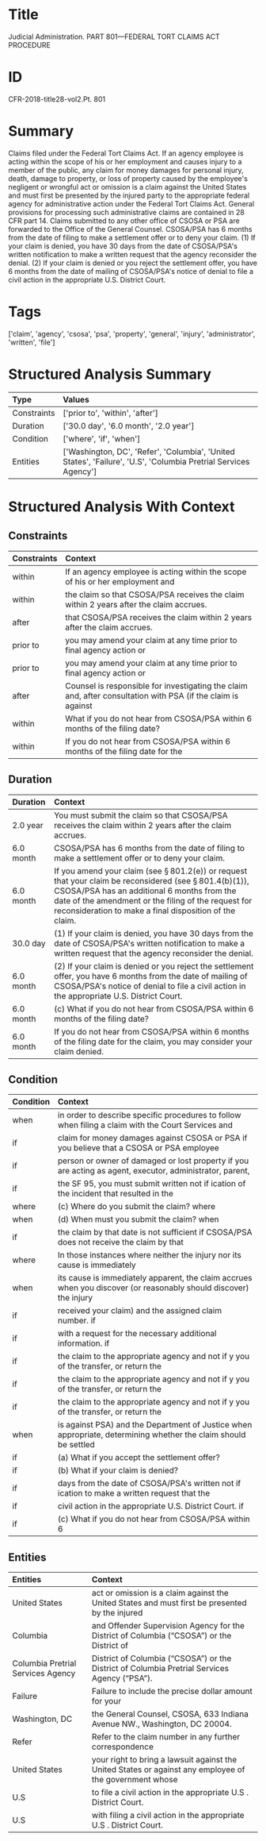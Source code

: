 # Title

 Judicial Administration. PART 801—FEDERAL TORT CLAIMS ACT PROCEDURE


# ID

 CFR-2018-title28-vol2.Pt. 801


# Summary

Claims filed under the Federal Tort Claims Act. If an agency employee is acting within the scope of his or her employment and causes injury to a member of the public, any claim for money damages for personal injury, death, damage to property, or loss of property caused by the employee's negligent or wrongful act or omission is a claim against the United States and must first be presented by the injured party to the appropriate federal agency for administrative action under the Federal Tort Claims Act. General provisions for processing such administrative claims are contained in 28 CFR part 14.
Claims submitted to any other office of CSOSA or PSA are forwarded to the Office of the General Counsel.
CSOSA/PSA has 6 months from the date of filing to make a settlement offer or to deny your claim.
(1) If your claim is denied, you have 30 days from the date of CSOSA/PSA's written notification to make a written request that the agency reconsider the denial.
(2) If your claim is denied or you reject the settlement offer, you have 6 months from the date of mailing of CSOSA/PSA's notice of denial to file a civil action in the appropriate U.S. District Court.


# Tags

['claim', 'agency', 'csosa', 'psa', 'property', 'general', 'injury', 'administrator', 'written', 'file']


# Structured Analysis Summary

| Type        | Values                                                                                                          |
|:------------|:----------------------------------------------------------------------------------------------------------------|
| Constraints | ['prior to', 'within', 'after']                                                                                 |
| Duration    | ['30.0 day', '6.0 month', '2.0 year']                                                                           |
| Condition   | ['where', 'if', 'when']                                                                                         |
| Entities    | ['Washington, DC', 'Refer', 'Columbia', 'United States', 'Failure', 'U.S', 'Columbia Pretrial Services Agency'] |


# Structured Analysis With Context

 


## Constraints

| Constraints   | Context                                                                                                      |
|:--------------|:-------------------------------------------------------------------------------------------------------------|
| within        | If an agency employee is acting  within the scope of his or her employment and                               |
| within        | the claim so that CSOSA/PSA receives the claim within  2 years after the claim accrues.                      |
| after         | that CSOSA/PSA receives the claim within 2 years after  the claim accrues.                                   |
| prior to      | you may amend your claim at any time prior to  final agency action or                                        |
| prior to      | you may amend your claim at any time prior to  final agency action or                                        |
| after         | Counsel is responsible for investigating the claim and, after consultation with PSA (if the claim is against |
| within        | What if you do not hear from CSOSA/PSA within  6 months of the filing date?                                  |
| within        | If you do not hear from CSOSA/PSA  within 6 months of the filing date for the                                |


## Duration

| Duration   | Context                                                                                                                                                                                                                                                                                       |
|:-----------|:----------------------------------------------------------------------------------------------------------------------------------------------------------------------------------------------------------------------------------------------------------------------------------------------|
| 2.0 year   | You must submit the claim so that CSOSA/PSA receives the claim within 2 years after the claim accrues.                                                                                                                                                                                        |
| 6.0 month  | CSOSA/PSA has 6 months from the date of filing to make a settlement offer or to deny your claim.                                                                                                                                                                                              |
| 6.0 month  | If you amend your claim (see &#167;&#8201;801.2(e)) or request that your claim be reconsidered (see &#167;&#8201;801.4(b)(1)), CSOSA/PSA has an additional 6 months from the date of the amendment or the filing of the request for reconsideration to make a final disposition of the claim. |
| 30.0 day   | (1) If your claim is denied, you have 30 days from the date of CSOSA/PSA's written notification to make a written request that the agency reconsider the denial.                                                                                                                              |
| 6.0 month  | (2) If your claim is denied or you reject the settlement offer, you have 6 months from the date of mailing of CSOSA/PSA's notice of denial to file a civil action in the appropriate U.S. District Court.                                                                                     |
| 6.0 month  | (c) What if you do not hear from CSOSA/PSA within 6 months of the filing date?                                                                                                                                                                                                                |
| 6.0 month  | If you do not hear from CSOSA/PSA within 6 months of the filing date for the claim, you may consider your claim denied.                                                                                                                                                                       |


## Condition

| Condition   | Context                                                                                                           |
|:------------|:------------------------------------------------------------------------------------------------------------------|
| when        | in order to describe specific procedures to follow when filing a claim with the Court Services and                |
| if          | claim for money damages against CSOSA or PSA if you believe that a CSOSA or PSA employee                          |
| if          | person or owner of damaged or lost property if you are acting as agent, executor, administrator, parent,          |
| if          | the SF 95, you must submit written not if ication of the incident that resulted in the                            |
| where       | (c) Where do you submit the claim? where                                                                          |
| when        | (d) When must you submit the claim? when                                                                          |
| if          | the claim by that date is not sufficient if CSOSA/PSA does not receive the claim by that                          |
| where       | In those instances  where neither the injury nor its cause is immediately                                         |
| when        | its cause is immediately apparent, the claim accrues when you discover (or reasonably should discover) the injury |
| if          | received your claim) and the assigned claim number. if                                                            |
| if          | with a request for the necessary additional information. if                                                       |
| if          | the claim to the appropriate agency and not if y you of the transfer, or return the                               |
| if          | the claim to the appropriate agency and not if y you of the transfer, or return the                               |
| if          | the claim to the appropriate agency and not if y you of the transfer, or return the                               |
| when        | is against PSA) and the Department of Justice when appropriate, determining whether the claim should be settled   |
| if          | (a) What  if  you accept the settlement offer?                                                                    |
| if          | (b) What  if  your claim is denied?                                                                               |
| if          | days from the date of CSOSA/PSA's written not if ication to make a written request that the                       |
| if          | civil action in the appropriate U.S. District Court. if                                                           |
| if          | (c) What  if you do not hear from CSOSA/PSA within 6                                                              |


## Entities

| Entities                          | Context                                                                                                               |
|:----------------------------------|:----------------------------------------------------------------------------------------------------------------------|
| United States                     | act or omission is a claim against the United States and must first be presented by the injured                       |
| Columbia                          | and Offender Supervision Agency for the District of Columbia  (&#8220;CSOSA&#8221;) or the District of                |
| Columbia Pretrial Services Agency | District of Columbia (&#8220;CSOSA&#8221;) or the District of Columbia Pretrial Services Agency  (&#8220;PSA&#8221;). |
| Failure                           | Failure to include the precise dollar amount for your                                                                 |
| Washington, DC                    | the General Counsel, CSOSA, 633 Indiana Avenue NW., Washington, DC  20004.                                            |
| Refer                             | Refer to the claim number in any further correspondence                                                               |
| United States                     | your right to bring a lawsuit against the United States or against any employee of the government whose               |
| U.S                               | to file a civil action in the appropriate U.S . District Court.                                                       |
| U.S                               | with filing a civil action in the appropriate U.S . District Court.                                                   |


